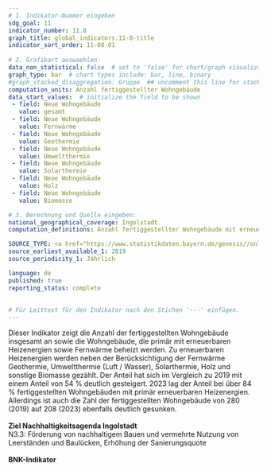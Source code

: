 ```yaml
---
# 1. Indikator-Nummer eingeben 
sdg_goal: 11 
indicator_number: 11.8
graph_title: global_indicators.11-8-title
indicator_sort_order: 11-08-01
 
# 2. Grafikart auswaehlen: 
data_non_statistical: false  # set to 'false' for chart/graph visualization 
graph_type: bar  # chart types include: bar, line, binary 
#graph_stacked_disaggregation: Gruppe  ## uncomment this line for stacked bars. eplace 'Geschlecht' with the field of aggregation. 
computation_units: Anzahl fertiggestellter Wohngebäude
data_start_values:  # initialize the field to be shown  
 - field: Neue Wohngebäude 
   value: gesamt 
 - field: Neue Wohngebäude 
   value: Fernwärme
 - field: Neue Wohngebäude 
   value: Geothermie 
 - field: Neue Wohngebäude 
   value: Umweltthermie
 - field: Neue Wohngebäude 
   value: Solarthermie 
 - field: Neue Wohngebäude 
   value: Holz
 - field: Neue Wohngebäude 
   value: Biomasse

# 3. Berechnung und Quelle eingeben: 
national_geographical_coverage: Ingolstadt 
computation_definitions: Anzahl fertiggestellter Wohngebäude mit erneuerbarer Heizenergie sowie Fernwärme

SOURCE_TYPE: <a href="https://www.statistikdaten.bayern.de/genesis//online?operation=table&code=31121-012r&bypass=true&levelindex=1&levelid=1723470904542#abreadcrumb">Bayerisches Landesamt für Statistik</a>  # data source  
source_earliest_available_1: 2019
source_periodicity_1: Jährlich

language: de   
published: true 
reporting_status: complete
 
 
# Für Leittext für den Indikator nach den Stichen '---' einfügen. 
---
```

Dieser Indikator zeigt die Anzahl der fertiggestellten Wohngebäude insgesamt an sowie die Wohngebäude, die primär mit erneuerbaren Heizenergien sowie Fernwärme beheizt werden. Zu erneuerbaren Heizenergien werden neben der Berücksichtigung der Fernwärme Geothermie, Umweltthermie (Luft / Wasser), Solarthermie, Holz und sonstige Biomasse gezählt. Der Anteil hat sich im Vergleich zu 2019 mit einem Anteil von 54 % deutlich gesteigert. 2023 lag der Anteil bei über 84 % fertiggestellten Wohngebäuden mit primär erneuerbaren Heizenergien. Allerdings ist auch die Zahl der fertiggestellten Wohngebäude von 280 (2019) auf 208 (2023) ebenfalls deutlich gesunken.<br>
<br>
<b>Ziel Nachhaltigkeitsagenda Ingolstadt</b><br>
N3.3: Förderung von nachhaltigem Bauen und vermehrte Nutzung von Leerständen und Baulücken, Erhöhung der Sanierungsquote<br>
<br>
<b>BNK-Indikator</b>
